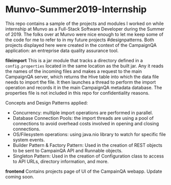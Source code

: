 # Munvo-Summer2019-Internship
This repo contains a sample of the projects and modules I worked on while internship at Munvo as a Full-Stack Software Developer 
during the Summer of 2019. The folks over at Munvo were nice enough to let me keep some of the code for me to refer to
in my future projects #designpatterns. Both projects displayed here were created in the context of the CampaignQA application: 
an entreprise data quality assurance tool. 

**fileimport** 
This is a jar module that tracks a directory defined in a `config.properties` located in the same location as the built jar. 
Any it reads the names of the incoming files and makes a request to the main CampaignQA server, which returns the Hive table 
into which the data file needs to import the file. It then launches a thread to perform the import operation and records it 
in the main CampaignQA metadata database. The properties file is not included in this repo for confidentiality reasons. 

Concepts and Design Patterns applied: 
 - Concurrency: multiple import operations are performed in parallel.
 - Database Connection Pools: the import threads are using a pool of connections to avoid overhead costs involved in opening
   and closing connections.
 - OS/Filesystem operations: using java.nio library to watch for specific file system events.
 - Builder Pattern & Factory Pattern: Used in the creation of REST objects to be sent to CampainQA API and Runnable objects.
 - Singleton Pattern: Used in the creation of Configuration class to access to API URLs, directory information, and more. 
 
**frontend**
Contains projects page of UI of the CampainQA webapp. Update coming soon.  
